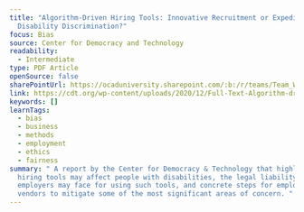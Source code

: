 ```yaml
---
title: "Algorithm-Driven Hiring Tools: Innovative Recruitment or Expedited
  Disability Discrimination?"
focus: Bias
source: Center for Democracy and Technology
readability:
  - Intermediate
type: PDF Article
openSource: false
sharePointUrl: https://ocaduniversity.sharepoint.com/:b:/r/teams/Team_WeCount/Shared%20Documents/Resources%20and%20Tools/Literature%20(curated)/Algorithm-Driven%20Hiring%20Tools.pdf?csf=1&web=1&e=55Ryoq
link: https://cdt.org/wp-content/uploads/2020/12/Full-Text-Algorithm-driven-Hiring-Tools-Innovative-Recruitment-or-Expedited-Disability-Discrimination.pdf
keywords: []
learnTags:
  - bias
  - business
  - methods
  - employment
  - ethics
  - fairness
summary: " A report by the Center for Democracy & Technology that highlights how
  hiring tools may affect people with disabilities, the legal liability
  employers may face for using such tools, and concrete steps for employers and
  vendors to mitigate some of the most significant areas of concern. "
---
```


